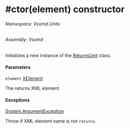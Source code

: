 <a name='M-Vsxmd-Units-ReturnsUnit-#ctor-System-Xml-Linq-XElement-'></a>
# #ctor(element) constructor

###### Namespace:  Vsxmd.Units

###### Assembly:  Vsxmd

Initializes a new instance of the [ReturnsUnit](././ReturnsUnit.md) class.

#### Parameters

`element`  [XElement](https://docs.microsoft.com/dotnet/api/System.Xml.Linq.XElement)  

The returns XML element.

#### Exceptions

[System.ArgumentException](https://docs.microsoft.com/dotnet/api/System.ArgumentException)  

Throw if XML element name is not `returns`.
